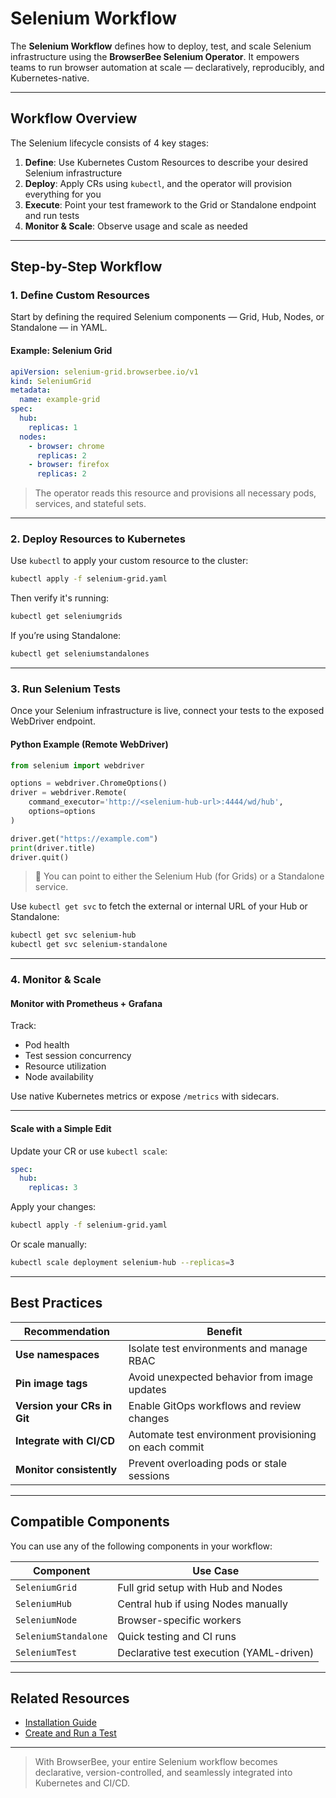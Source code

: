 # Selenium Workflow

The **Selenium Workflow** defines how to deploy, test, and scale Selenium infrastructure using the **BrowserBee Selenium Operator**. It empowers teams to run browser automation at scale — declaratively, reproducibly, and Kubernetes-native.

---

## Workflow Overview

The Selenium lifecycle consists of 4 key stages:

1. **Define**: Use Kubernetes Custom Resources to describe your desired Selenium infrastructure
2. **Deploy**: Apply CRs using `kubectl`, and the operator will provision everything for you
3. **Execute**: Point your test framework to the Grid or Standalone endpoint and run tests
4. **Monitor & Scale**: Observe usage and scale as needed

---

## Step-by-Step Workflow

### 1. Define Custom Resources

Start by defining the required Selenium components — Grid, Hub, Nodes, or Standalone — in YAML.

#### Example: Selenium Grid

```yaml
apiVersion: selenium-grid.browserbee.io/v1
kind: SeleniumGrid
metadata:
  name: example-grid
spec:
  hub:
    replicas: 1
  nodes:
    - browser: chrome
      replicas: 2
    - browser: firefox
      replicas: 2
```

> The operator reads this resource and provisions all necessary pods, services, and stateful sets.

---

### 2. Deploy Resources to Kubernetes

Use `kubectl` to apply your custom resource to the cluster:

```bash
kubectl apply -f selenium-grid.yaml
```

Then verify it's running:

```bash
kubectl get seleniumgrids
```

If you’re using Standalone:

```bash
kubectl get seleniumstandalones
```

---

### 3. Run Selenium Tests

Once your Selenium infrastructure is live, connect your tests to the exposed WebDriver endpoint.

#### Python Example (Remote WebDriver)

```python
from selenium import webdriver

options = webdriver.ChromeOptions()
driver = webdriver.Remote(
    command_executor='http://<selenium-hub-url>:4444/wd/hub',
    options=options
)

driver.get("https://example.com")
print(driver.title)
driver.quit()
```

> 🧪 You can point to either the Selenium Hub (for Grids) or a Standalone service.

Use `kubectl get svc` to fetch the external or internal URL of your Hub or Standalone:

```bash
kubectl get svc selenium-hub
kubectl get svc selenium-standalone
```

---

### 4. Monitor & Scale

#### Monitor with Prometheus + Grafana

Track:

- Pod health
- Test session concurrency
- Resource utilization
- Node availability

Use native Kubernetes metrics or expose `/metrics` with sidecars.

---

#### Scale with a Simple Edit

Update your CR or use `kubectl scale`:

```yaml
spec:
  hub:
    replicas: 3
```

Apply your changes:

```bash
kubectl apply -f selenium-grid.yaml
```

Or scale manually:

```bash
kubectl scale deployment selenium-hub --replicas=3
```

---

## Best Practices

| Recommendation | Benefit |
|----------------|---------|
| **Use namespaces** | Isolate test environments and manage RBAC |
| **Pin image tags** | Avoid unexpected behavior from image updates |
| **Version your CRs in Git** | Enable GitOps workflows and review changes |
| **Integrate with CI/CD** | Automate test environment provisioning on each commit |
| **Monitor consistently** | Prevent overloading pods or stale sessions |

---

## Compatible Components

You can use any of the following components in your workflow:

| Component         | Use Case                             |
|------------------|--------------------------------------|
| `SeleniumGrid`    | Full grid setup with Hub and Nodes  |
| `SeleniumHub`     | Central hub if using Nodes manually |
| `SeleniumNode`    | Browser-specific workers             |
| `SeleniumStandalone` | Quick testing and CI runs          |
| `SeleniumTest`    | Declarative test execution (YAML-driven) |

---

## Related Resources

- [Installation Guide](../quickstart/installation.md)
- [Create and Run a Test](../quickstart/selenium-workflow.md)

---

> With BrowserBee, your entire Selenium workflow becomes declarative, version-controlled, and seamlessly integrated into Kubernetes and CI/CD.
